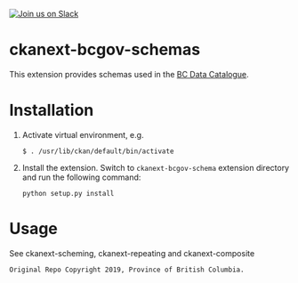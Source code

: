 [![Join us on Slack](https://cldup.com/jWUT4QFLnq.png)](https://devopspathfinder.slack.com/messages/C915T1NEP)

ckanext-bcgov-schemas
=============

This extension provides schemas used in the [BC Data Catalogue](http://catalogue.data.gov.bc.ca).

Installation
============

1.  Activate virtual environment, e.g.

        $ . /usr/lib/ckan/default/bin/activate

2.  Install the extension. Switch to `ckanext-bcgov-schema` extension directory and run the following command:

        python setup.py install
    
    
Usage
============
See ckanext-scheming, ckanext-repeating and ckanext-composite



    Original Repo Copyright 2019, Province of British Columbia.
